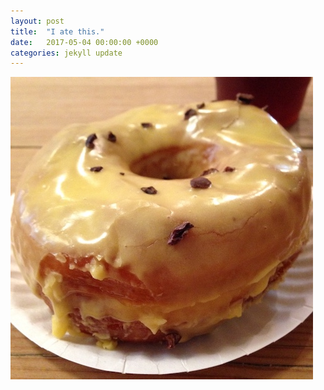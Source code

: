 ```yaml
---
layout: post
title:  "I ate this."
date:   2017-05-04 00:00:00 +0000
categories: jekyll update
---
```

<img src="images/donut01.jpg" />
